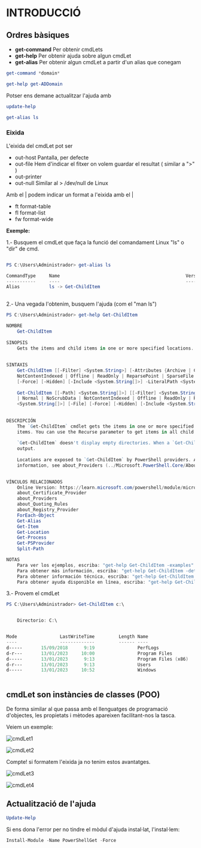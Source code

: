 # INTRODUCCIÓ 
## Ordres bàsiques
* **get-command** Per obtenir cmdLets
* **get-help** Per obtenir ajuda sobre algun cmdLet
* **get-alias** Per obtenir algun cmdLet a partir d'un alias que conegam
  
```powershell
get-command *domain*
```
```powershell
get-help get-ADDomain
```
Potser ens demane actualitzar l'ajuda amb 
```powershell
update-help
```
```powershell
get-alias ls
```
### Eixida
L'eixida del cmdLet pot ser
  * out-host    Pantalla, per defecte
  * out-file    Hem d'indicar el fitxer on volem guardar el resultat ( similar a ">" )
  * out-printer
  * out-null    Similar al > /dev/null de Linux
 

Amb el | podem indicar un format a l'eixida amb el  |
  * ft  format-table
  * fl  format-list
  * fw  format-wide

**Exemple:**

1.- Busquem el cmdLet que faça la funció del comandament Linux "ls" o "dir" de cmd.
  ```powershell

PS C:\Users\Administrador> get-alias ls

CommandType     Name                                               Version    Source                                                                                     
-----------     ----                                               -------    ------                                                                                     
Alias           ls -> Get-ChildItem                                                                                                                                   
        
```
2.- Una vegada l'obtenim, busquem l'ajuda (com el "man ls")

```powershell
PS C:\Users\Administrador> get-help Get-ChildItem

NOMBRE
    Get-ChildItem
    
SINOPSIS
    Gets the items and child items in one or more specified locations.
    
    
SINTAXIS
    Get-ChildItem [[-Filter] <System.String>] [-Attributes {Archive | Compressed | Device | Directory | Encrypted | Hidden | IntegrityStream | Normal | NoScrubData | 
    NotContentIndexed | Offline | ReadOnly | ReparsePoint | SparseFile | System | Temporary}] [-Depth <System.UInt32>] [-Directory] [-Exclude <System.String[]>] [-File] 
    [-Force] [-Hidden] [-Include <System.String[]>] -LiteralPath <System.String[]> [-Name] [-ReadOnly] [-Recurse] [-System] [-UseTransaction] [<CommonParameters>]
    
    Get-ChildItem [[-Path] <System.String[]>] [[-Filter] <System.String>] [-Attributes {Archive | Compressed | Device | Directory | Encrypted | Hidden | IntegrityStream 
    | Normal | NoScrubData | NotContentIndexed | Offline | ReadOnly | ReparsePoint | SparseFile | System | Temporary}] [-Depth <System.UInt32>] [-Directory] [-Exclude 
    <System.String[]>] [-File] [-Force] [-Hidden] [-Include <System.String[]>] [-Name] [-ReadOnly] [-Recurse] [-System] [-UseTransaction] [<CommonParameters>]
    
    
DESCRIPCIÓN
    The `Get-ChildItem` cmdlet gets the items in one or more specified locations. If the item is a container, it gets the items inside the container, known as child 
    items. You can use the Recurse parameter to get items in all child containers and use the Depth parameter to limit the number of levels to recurse.
    
    `Get-ChildItem` doesn't display empty directories. When a `Get-ChildItem` command includes the Depth or Recurse parameters, empty directories aren't included in the 
    output.
    
    Locations are exposed to `Get-ChildItem` by PowerShell providers. A location can be a file system directory, registry hive, or a certificate store. For more 
    information, see about_Providers (../Microsoft.PowerShell.Core/About/about_Providers.md).
    

VÍNCULOS RELACIONADOS
    Online Version: https://learn.microsoft.com/powershell/module/microsoft.powershell.management/get-childitem?view=powershell-5.1&WT.mc_id=ps-gethelp
    about_Certificate_Provider 
    about_Providers 
    about_Quoting_Rules 
    about_Registry_Provider 
    ForEach-Object 
    Get-Alias 
    Get-Item 
    Get-Location 
    Get-Process 
    Get-PSProvider 
    Split-Path 

NOTAS
    Para ver los ejemplos, escriba: "get-help Get-ChildItem -examples".
    Para obtener más información, escriba: "get-help Get-ChildItem -detailed".
    Para obtener información técnica, escriba: "get-help Get-ChildItem -full".
    Para obtener ayuda disponible en línea, escriba: "get-help Get-ChildItem -online"
```
3.- Provem el cmdLet
```powershell
PS C:\Users\Administrador> Get-ChildItem c:\


    Directorio: C:\


Mode                LastWriteTime         Length Name                                                                                                                    
----                -------------         ------ ----                                                                                                                    
d-----       15/09/2018      9:19                PerfLogs                                                                                                                
d-r---       13/01/2023     10:00                Program Files                                                                                                           
d-----       13/01/2023      9:13                Program Files (x86)                                                                                                     
d-r---       13/01/2023      9:13                Users                                                                                                                   
d-----       13/01/2023     10:52                Windows  
 
```
## cmdLet son instàncies de classes (POO)
De forma similar al que passa amb el llenguatges de programació d'objectes, les propietats i mètodes apareixen facilitant-nos la tasca.
 
Veiem un exemple:

![cmdLet1](imatges/cmdLet1.png)

![cmdLet2](imatges/cmdLet2.png)

Compte! si formatem l'eixida ja no tenim estos avantatges.

![cmdLet3](imatges/cmdLet3.png)

![cmdLet4](imatges/cmdLet4.png)


## Actualització de l'ajuda
```powershell
Update-Help
```

Si ens dona l'error per no tindre el mòdul d'ajuda instal·lat, l'instal·lem:
```powershell
Install-Module -Name PowerShellGet -Force
```


